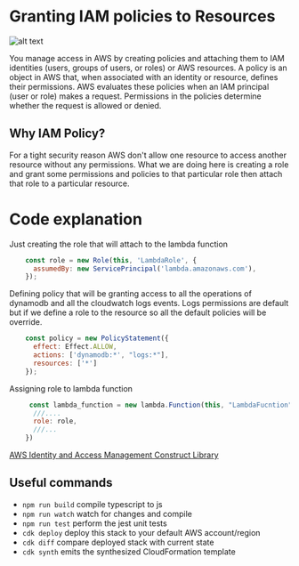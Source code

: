 # Granting IAM policies to Resources

![alt text](https://github.com/panacloud-modern-global-apps/full-stack-serverless-cdk/blob/main/step11_grant_iam_policy_to_resources/img/iam.png)

You manage access in AWS by creating policies and attaching them to IAM identities (users, groups of users, or roles) or AWS resources. A policy is an object in AWS that, when associated with an identity or resource, defines their permissions. AWS evaluates these policies when an IAM principal (user or role) makes a request. Permissions in the policies determine whether the request is allowed or denied.

## Why IAM Policy?
For a tight security reason AWS don't allow one resource to access another resource without any permissions. What we are doing here is creating a role and grant some permissions and policies to that particular role then attach that role to a particular resource.

# Code explanation

Just creating the role that will attach to the lambda function

```javascript
    const role = new Role(this, 'LambdaRole', {
      assumedBy: new ServicePrincipal('lambda.amazonaws.com'),
    });
```
Defining policy that will be granting access to all the operations of dynamodb and all the cloudwatch logs events. Logs permissions are default but if we define a role to the resource so all the default policies will be override.

```javascript
    const policy = new PolicyStatement({
      effect: Effect.ALLOW,
      actions: ['dynamodb:*', "logs:*"],
      resources: ['*']
    });
```

Assigning role to lambda function

```javascript
     const lambda_function = new lambda.Function(this, "LambdaFucntion", {
      ///....
      role: role,
      ///...
    })
```


[AWS Identity and Access Management Construct Library](https://docs.aws.amazon.com/cdk/api/latest/docs/aws-iam-readme.html)

## Useful commands

 * `npm run build`   compile typescript to js
 * `npm run watch`   watch for changes and compile
 * `npm run test`    perform the jest unit tests
 * `cdk deploy`      deploy this stack to your default AWS account/region
 * `cdk diff`        compare deployed stack with current state
 * `cdk synth`       emits the synthesized CloudFormation template
